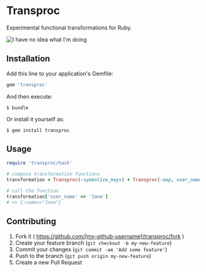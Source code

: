 # Transproc

Experimental functional transformations for Ruby.

![I have no idea what I'm doing](http://thumbpress.com/wp-content/uploads/2013/05/I-Have-No-Idea-What-Im-Doing-1.jpg)

## Installation

Add this line to your application's Gemfile:

```ruby
gem 'transproc'
```

And then execute:

    $ bundle

Or install it yourself as:

    $ gem install transproc

## Usage

``` ruby
require 'transproc/hash'

# compose transformation functions
transformation = Transproc(:symbolize_keys) + Transproc(:map, user_name: :name))

# call the function
transformation['user_name' => 'Jane']
# => {:name=>"Jane"}
```

## Contributing

1. Fork it ( https://github.com/[my-github-username]/transproc/fork )
2. Create your feature branch (`git checkout -b my-new-feature`)
3. Commit your changes (`git commit -am 'Add some feature'`)
4. Push to the branch (`git push origin my-new-feature`)
5. Create a new Pull Request

